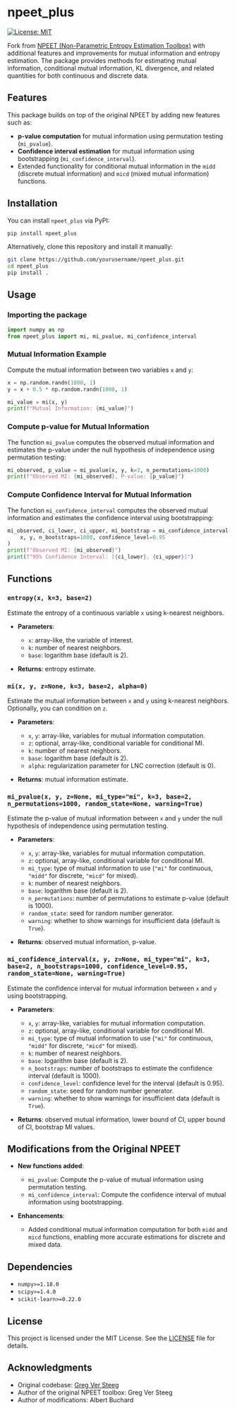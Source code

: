 # npeet_plus

[![License: MIT](https://img.shields.io/badge/License-MIT-yellow.svg)](https://opensource.org/licenses/MIT)

Fork from [NPEET (Non-Parametric Entropy Estimation Toolbox)](https://github.com/gregversteeg/NPEET) with additional features and improvements for mutual information and entropy estimation. The package provides methods for estimating mutual information, conditional mutual information, KL divergence, and related quantities for both continuous and discrete data.

## Features

This package builds on top of the original NPEET by adding new features such as:

- **p-value computation** for mutual information using permutation testing (`mi_pvalue`).
- **Confidence interval estimation** for mutual information using bootstrapping (`mi_confidence_interval`).
- Extended functionality for conditional mutual information in the `midd` (discrete mutual information) and `micd` (mixed mutual information) functions.

## Installation

You can install `npeet_plus` via PyPI:

```bash
pip install npeet_plus
```

Alternatively, clone this repository and install it manually:

```bash
git clone https://github.com/yourusername/npeet_plus.git
cd npeet_plus
pip install .
```

## Usage

### Importing the package

```python
import numpy as np
from npeet_plus import mi, mi_pvalue, mi_confidence_interval
```

### Mutual Information Example

Compute the mutual information between two variables `x` and `y`:

```python
x = np.random.randn(1000, 1)
y = x + 0.5 * np.random.randn(1000, 1)

mi_value = mi(x, y)
print(f"Mutual Information: {mi_value}")
```

### Compute p-value for Mutual Information

The function `mi_pvalue` computes the observed mutual information and estimates the p-value under the null hypothesis of independence using permutation testing:

```python
mi_observed, p_value = mi_pvalue(x, y, k=3, n_permutations=1000)
print(f"Observed MI: {mi_observed}, P-value: {p_value}")
```

### Compute Confidence Interval for Mutual Information

The function `mi_confidence_interval` computes the observed mutual information and estimates the confidence interval using bootstrapping:

```python
mi_observed, ci_lower, ci_upper, mi_bootstrap = mi_confidence_interval(
    x, y, n_bootstraps=1000, confidence_level=0.95
)
print(f"Observed MI: {mi_observed}")
print(f"95% Confidence Interval: [{ci_lower}, {ci_upper}]")
```

## Functions

### `entropy(x, k=3, base=2)`

Estimate the entropy of a continuous variable `x` using k-nearest neighbors.

- **Parameters**:
  - `x`: array-like, the variable of interest.
  - `k`: number of nearest neighbors.
  - `base`: logarithm base (default is 2).
  
- **Returns**: entropy estimate.

### `mi(x, y, z=None, k=3, base=2, alpha=0)`

Estimate the mutual information between `x` and `y` using k-nearest neighbors. Optionally, you can condition on `z`.

- **Parameters**:
  - `x`, `y`: array-like, variables for mutual information computation.
  - `z`: optional, array-like, conditional variable for conditional MI.
  - `k`: number of nearest neighbors.
  - `base`: logarithm base (default is 2).
  - `alpha`: regularization parameter for LNC correction (default is 0).
  
- **Returns**: mutual information estimate.

### `mi_pvalue(x, y, z=None, mi_type="mi", k=3, base=2, n_permutations=1000, random_state=None, warning=True)`

Estimate the p-value of mutual information between `x` and `y` under the null hypothesis of independence using permutation testing.

- **Parameters**:
  - `x`, `y`: array-like, variables for mutual information computation.
  - `z`: optional, array-like, conditional variable for conditional MI.
  - `mi_type`: type of mutual information to use (`"mi"` for continuous, `"midd"` for discrete, `"micd"` for mixed).
  - `k`: number of nearest neighbors.
  - `base`: logarithm base (default is 2).
  - `n_permutations`: number of permutations to estimate p-value (default is 1000).
  - `random_state`: seed for random number generator.
  - `warning`: whether to show warnings for insufficient data (default is `True`).

- **Returns**: observed mutual information, p-value.

### `mi_confidence_interval(x, y, z=None, mi_type="mi", k=3, base=2, n_bootstraps=1000, confidence_level=0.95, random_state=None, warning=True)`

Estimate the confidence interval for mutual information between `x` and `y` using bootstrapping.

- **Parameters**:
  - `x`, `y`: array-like, variables for mutual information computation.
  - `z`: optional, array-like, conditional variable for conditional MI.
  - `mi_type`: type of mutual information to use (`"mi"` for continuous, `"midd"` for discrete, `"micd"` for mixed).
  - `k`: number of nearest neighbors.
  - `base`: logarithm base (default is 2).
  - `n_bootstraps`: number of bootstraps to estimate the confidence interval (default is 1000).
  - `confidence_level`: confidence level for the interval (default is 0.95).
  - `random_state`: seed for random number generator.
  - `warning`: whether to show warnings for insufficient data (default is `True`).

- **Returns**: observed mutual information, lower bound of CI, upper bound of CI, bootstrap MI values.

## Modifications from the Original NPEET

- **New functions added**:
  - `mi_pvalue`: Compute the p-value of mutual information using permutation testing.
  - `mi_confidence_interval`: Compute the confidence interval of mutual information using bootstrapping.
  
- **Enhancements**:
  - Added conditional mutual information computation for both `midd` and `micd` functions, enabling more accurate estimations for discrete and mixed data.

## Dependencies

- `numpy>=1.18.0`
- `scipy>=1.4.0`
- `scikit-learn>=0.22.0`

## License

This project is licensed under the MIT License. See the [LICENSE](LICENSE.md) file for details.

## Acknowledgments

- Original codebase: [Greg Ver Steeg](https://github.com/gregversteeg/NPEET)
- Author of the original NPEET toolbox: Greg Ver Steeg
- Author of modifications: Albert Buchard
